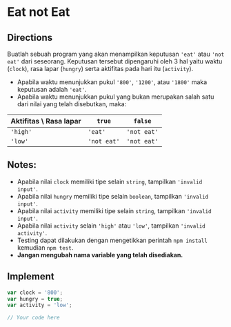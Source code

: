 # Eat not Eat

## Directions

Buatlah sebuah program yang akan menampilkan keputusan `'eat'` atau `'not eat'` dari seseorang. Keputusan tersebut dipengaruhi oleh 3 hal yaitu waktu (`clock`), rasa lapar (`hungry`) serta aktifitas pada hari itu (`activity`).

- Apabila waktu menunjukkan pukul `'800'`, `'1200'`, atau `'1800'` maka keputusan adalah `'eat'`.
- Apabila waktu menunjukkan pukul yang bukan merupakan salah satu dari nilai yang telah disebutkan, maka:

| Aktifitas \ Rasa lapar | `true`      | `false`     |
| ---------------------- | ----------- | ----------- |
| `'high'`               | `'eat'`     | `'not eat'` |
| `'low'`                | `'not eat'` | `'not eat'` |

## Notes:

- Apabila nilai `clock` memiliki tipe selain `string`, tampilkan `'invalid input'`.
- Apabila nilai `hungry` memiliki tipe selain `boolean`, tampilkan `'invalid input'`.
- Apabila nilai `activity` memiliki tipe selain `string`, tampilkan `'invalid input'`.
- Apabila nilai `activity` selain `'high'` atau `'low'`, tampilkan `'invalid activity'`.
- Testing dapat dilakukan dengan mengetikkan perintah `npm install` kemudian `npm test`.
- **Jangan mengubah nama variable yang telah disediakan.**

## Implement

```javascript
var clock = '800';
var hungry = true;
var activity = 'low';

// Your code here
```
